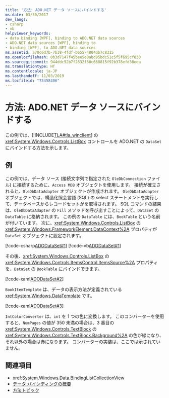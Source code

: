 ```yaml
---
title: '方法: ADO.NET データ ソースにバインドする'
ms.date: 03/30/2017
dev_langs:
- csharp
- vb
helpviewer_keywords:
- data binding [WPF], binding to ADO.NET data sources
- ADO.NET data sources [WPF], binding to
- binding [WPF], to ADO.NET data sources
ms.assetid: a70c6d7b-7b38-4fdf-b655-4804db7c8315
ms.openlocfilehash: 0b3d7147f45bee5e8abd95bdc51c5f5f695cf830
ms.sourcegitcommit: 944ddc52b7f2632f30c668815f92b378efd38eea
ms.translationtype: HT
ms.contentlocale: ja-JP
ms.lasthandoff: 11/03/2019
ms.locfileid: "73458406"
---
```

# <a name="how-to-bind-to-an-adonet-data-source"></a>方法: ADO.NET データ ソースにバインドする

この例では、[!INCLUDE[TLA#tla_winclient](../../../../includes/tlasharptla-winclient-md.md)] の <xref:System.Windows.Controls.ListBox> コントロールを ADO.NET の `DataSet` にバインドする方法を示します。

## <a name="example"></a>例

この例では、データ ソース (接続文字列で指定された `OleDbConnection` ファイル) に接続するために、`Access MDB` オブジェクトを使用します。 接続が確立されると、`OleDbDataAdapter` オブジェクトが作成されます。 `OleDbDataAdapter` オブジェクトでは、構造化照会言語 (SQL) の select ステートメントを実行して、データベースからレコードセットがを取得されます。 SQL コマンドの結果は、`OleDbDataAdapter` の `Fill` メソッドを呼び出すことによって、`DataSet` の `DataTable` に格納されます。 この例の `DataTable` には、`BookTable` という名前が付いています。 次に、<xref:System.Windows.Controls.ListBox> の <xref:System.Windows.FrameworkElement.DataContext%2A> プロパティが `DataSet` オブジェクトに設定されます。

[!code-csharp[ADODataSet#1](~/samples/snippets/csharp/VS_Snippets_Wpf/ADODataSet/CSharp/Window1.xaml.cs#1)]
[!code-vb[ADODataSet#1](~/samples/snippets/visualbasic/VS_Snippets_Wpf/ADODataSet/VisualBasic/Window1.xaml.vb#1)]

その後、<xref:System.Windows.Controls.ListBox> の <xref:System.Windows.Controls.ItemsControl.ItemsSource%2A> プロパティを、`DataSet` の `BookTable` にバインドできます。

[!code-xaml[ADODataSet#2](~/samples/snippets/csharp/VS_Snippets_Wpf/ADODataSet/CSharp/Window1.xaml#2)]

`BookItemTemplate` は、データの表示方法が定義されている <xref:System.Windows.DataTemplate> です。

[!code-xaml[ADODataSet#3](~/samples/snippets/csharp/VS_Snippets_Wpf/ADODataSet/CSharp/Window1.xaml#3)]

`IntColorConverter` は、`int` を 1 つの色に変換します。 このコンバーターを使用すると、`NumPages` の値が 350 未満の場合は、3 番目の <xref:System.Windows.Controls.TextBlock> の <xref:System.Windows.Controls.TextBlock.Background%2A> の色が緑になり、それ以外の場合は赤になります。 コンバーターの実装は、ここでは示されていません。

## <a name="see-also"></a>関連項目

- <xref:System.Windows.Data.BindingListCollectionView>
- [データ バインディングの概要](../../../desktop-wpf/data/data-binding-overview.md)
- [方法トピック](data-binding-how-to-topics.md)
